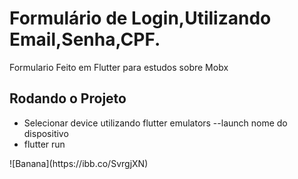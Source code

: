 <h1>Formulário de Login,Utilizando Email,Senha,CPF.</h1>

Formulario Feito em Flutter para estudos sobre Mobx

<h2>Rodando o Projeto</h2>
<ul>
 <li>Selecionar device utilizando flutter emulators --launch nome do dispositivo</li>
 <li>flutter run</li>
</ul>
![Banana](https://ibb.co/SvrgjXN)





